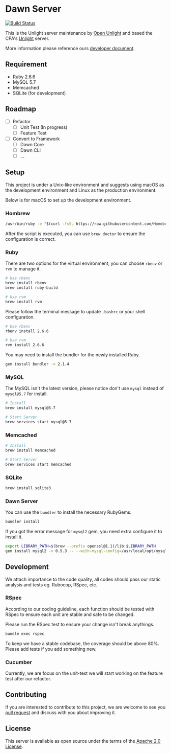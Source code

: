 Dawn Server
===
[![Build Status](https://travis-ci.com/open-unlight/dawn-ce.svg?token=sVXxZVx3tpMDzXpPkwjf&branch=master)](https://travis-ci.com/open-unlight/dawn-ce)

This is the Unlight server maintenance by [Open Unlight](https://unlight.app) and based the CPA's [Unlight](https://github.com/unlightcpa/Unlight/) server.

More information please reference ours [developer document](https://docs.unlight.dev/).

## Requirement

* Ruby 2.6.6
* MySQL 5.7
* Memcached
* SQLite (for development)

## Roadmap

* [ ] Refactor
  * [ ] Unit Test (In progress)
  * [ ] Feature Test
* [ ] Convert to Framework
  * [ ] Dawn Core
  * [ ] Dawn CLI
  * [ ] ...

## Setup

This project is under a Unix-like environment and suggests using macOS as the development environment and Linux as the production environment.

Below is for macOS to set up the development environment.

### Hombrew

```bash
/usr/bin/ruby -e "$(curl -fsSL https://raw.githubusercontent.com/Homebrew/install/master/install)"
```

After the script is executed, you can use `brew doctor` to ensure the configuration is correct.

### Ruby

There are two options for the virtual environment, you can choose `rbenv` or `rvm` to manage it.

```bash
# Use rbenv
brew install rbenv
brew install ruby-build

# Use rvm
brew install rvm
```

Please follow the terminal message to update `.bashrc` or your shell configuration.

```bash
# Use rbenv
rbenv install 2.6.6

# Use rvm
rvm install 2.6.6
```

You may need to install the bundler for the newly installed Ruby.


```bash
gem install bundler -v 2.1.4
```

### MySQL

The MySQL isn't the latest version, please notice don't use `mysql` instead of `mysql@5.7` for install.

```bash
# Install
brew install mysql@5.7

# Start Server
brew services start mysql@5.7
```

### Memcached

```bash
# Install
brew install memcached

# Start Server
brew services start memcached
```

### SQLite

```bash
brew install sqlite3
```

### Dawn Server

You can use the `bundler` to install the necessary RubyGems.

```bash
bundler install
```

If you got the error message for `mysql2` gem, you need extra configure it to install it.

```bash
export LIBRARY_PATH=$(brew --prefix openssl@1.1)/lib:$LIBRARY_PATH
gem install mysql2 -v 0.5.3 -- --with-mysql-config=/usr/local/opt/mysql@5.7/bin/mysql_config
```

## Development

We attach importance to the code quality, all codes should pass our static analysis and tests eg. Rubocop, RSpec, etc.

### RSpec

According to our coding guideline, each function should be tested with RSpec to ensure each unit are stable and safe to be changed.

Please run the RSpec test to ensure your change isn't break anythings.

```bash
bundle exec rspec
```

To keep we have a stable codebase, the coverage should be above 80%. Please add tests if you add something new.

### Cucumber

Currently, we are focus on the unit-test we will start working on the feature test after our refactor.

## Contributing

If you are interested to contribute to this project, we are welcome to see you [pull request](https://github.com/open-unlight/dawn/pulls) and discuss with you about improving it.

## License

This server is available as open source under the terms of the [Apache 2.0 License](https://opensource.org/licenses/Apache2.0).
